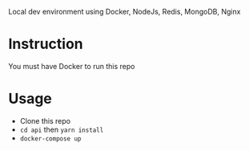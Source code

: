 Local dev environment using Docker, NodeJs, Redis, MongoDB, Nginx

# Instruction  
You must have Docker to run this repo

# Usage  
- Clone this repo
- `cd api` then `yarn install`
- `docker-compose up`
